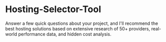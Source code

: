 # Hosting-Selector-Tool
Answer a few quick questions about your project, and I'll recommend the best hosting solutions based on extensive research of 50+ providers, real-world performance data, and hidden cost analysis.
